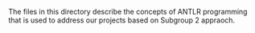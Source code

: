The files in this directory describe the concepts of ANTLR programming that is used to address our projects based on Subgroup 2 appraoch.
